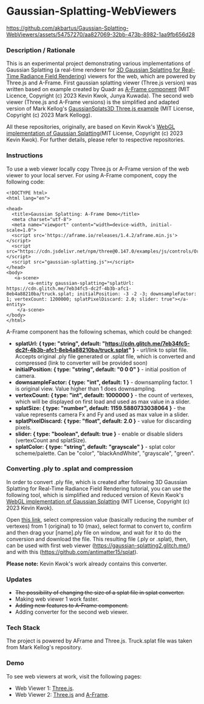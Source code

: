 # Gaussian-Splatting-WebViewers


https://github.com/akbartus/Gaussian-Splatting-WebViewers/assets/54757270/aa827069-32bb-473b-8982-1aa9fb656d28



### **Description / Rationale**
This is an experimental project demonstrating various implementations of Gaussian Splatting (a real-time renderer for <a href="https://repo-sam.inria.fr/fungraph/3d-gaussian-splatting/">3D Gaussian Splatting for Real-Time Radiance Field Rendering</a>) viewers for the web, which are powered by Three.js and A-Frame. First gaussian splatting viewer (Three.js version) was written based on example created by Quadr as <a href="https://github.com/quadjr/aframe-gaussian-splatting/tree/main">A-Frame component</a> (MIT Licence, Copyright (c) 2023 Kevin Kwok, Junya Kuwada). The second web viewer (Three.js and A-Frame versions) is the simplified and adapted version of Mark Kellog's <a href="https://github.com/mkkellogg/GaussianSplats3D">GaussianSplats3D Three.js example</a> (MIT License, Copyright (c) 2023 Mark Kellogg). 

All these repositories, originally, are based on Kevin Kwok's <a href="https://github.com/antimatter15/splat">WebGL implementation of Gaussian Splatting</a>(MIT License, Copyright (c) 2023 Kevin Kwok). For further details, please refer to respective repositories.   

### **Instructions**
To use a web viewer locally copy Three.js or A-Frame version of the web viewer to your local server. For using A-Frame component, copy the following code:
```
<!DOCTYPE html>
<html lang="en">

<head>
  <title>Gaussian Splatting: A-Frame Demo</title>
  <meta charset="utf-8">
  <meta name="viewport" content="width=device-width, initial-scale=1.0">
  <script src='https://aframe.io/releases/1.4.2/aframe.min.js'></script>
  <script src="https://cdn.jsdelivr.net/npm/three@0.147.0/examples/js/controls/OrbitControls.js"></script>
  <script src="gaussian-splatting.js"></script>
</head>
<body>
   <a-scene>
        <a-entity gaussian-splatting="splatUrl: https://cdn.glitch.me/7eb34fc5-dc2f-4b3b-afc1-8eb4a88210ba/truck.splat; initialPosition: -3 -2 -3; downsampleFactor: 1; vertexCount: 1200000; splatPixelDiscard: 2.0; slider: true"></a-entity>
    </a-scene>
</body>
</html>
```
A-Frame component has the following schemas, which could be changed:
* <b>splatUrl: { type: "string", default: "https://cdn.glitch.me/7eb34fc5-dc2f-4b3b-afc1-8eb4a88210ba/truck.splat" }</b> - url/link to splat file. Accepts original .ply file generated or .splat file, which is converted and compressed (link to converter will be provided soon)
* <b>initialPosition: { type: "string", default: "0 0 0" }</b> - initial position of camera.
* <b>downsampleFactor: { type: "int", default: 1 }</b> - downsampling factor. 1 is original view. Value higher than 1 does downsampling. 
* <b>vertexCount: { type: "int", default: 1000000 }</b> - the count of vertexes, which will be displayed on first load and used as max value in a slider.
* <b>splatSize: { type: "number", default: 1159.5880733038064 }</b> - the value represents camera Fx and Fy and used as max value in a slider. 
* <b>splatPixelDiscard: { type: "float", default: 2.0 }</b> - value for discarding pixels. 
* <b>slider: { type: "boolean", default: true }</b> - enable or disable sliders (vertexCount and splatSize).
* <b>splatColor: { type: "string", default: "grayscale" }</b> - splat color scheme/palette. Can be "color", "blackAndWhite", "grayscale", "green".

### **Converting .ply to .splat and compression**
In order to convert .ply file, which is created after following 3D Gaussian Splatting for Real-Time Radiance Field Rendering tutorial, you can use the following tool, which is simplified and reduced version of  Kevin Kwok's <a href="https://github.com/antimatter15/splat">WebGL implementation of Gaussian Splatting</a> (MIT License, Copyright (c) 2023 Kevin Kwok).

Open <a href="https://splat-converter.glitch.me/">this link</a>, select compression value (basically reducing the number of vertexes) from 1 (original) to 10 (max), select format to convert to, confirm and then drag your [name].ply file on window, and wait for it to do the conversion and download the file. This resulting file (.ply or .splat), then, can be used with first web viewer (https://gaussian-splatting2.glitch.me/) and with this (https://github.com/antimatter15/splat). 

**Please note:** Kevin Kwok's work already contains this converter.

  
### **Updates**
* <del>The possibility of changing the size of a splat file in splat converter.</del>
* Making web viewer 1 work faster.
* <del>Adding new features to A-Frame component.</del>
* Adding converter for the second web viewer.

### **Tech Stack**
The project is powered by AFrame and Three.js. Truck.splat file was taken from  Mark Kellog's repository.  

### **Demo**
To see web viewers at work, visit the following pages: 
* Web Viewer 1: <a href="https://gaussian-splatting2.glitch.me/">Three.js</a>.
* Web Viewer 2: <a href="https://gaussian-splatting1.glitch.me/">Three.js</a> and <a href="https://gaussiansplatting2-aframe.glitch.me/">A-Frame</a>. 
